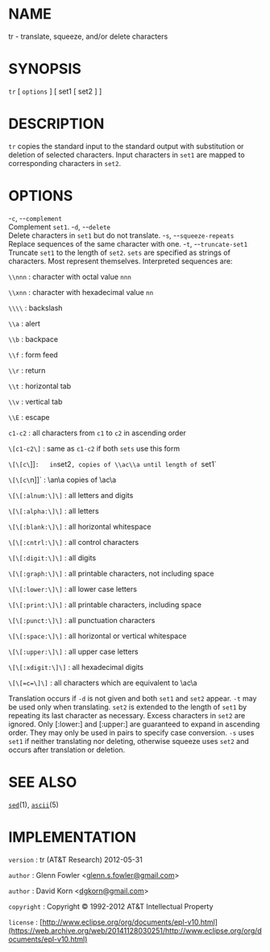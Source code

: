 # NAME

tr - translate, squeeze, and/or delete characters

# SYNOPSIS

`tr` \[ `options` \] \[ set1 \[ set2 \] \]

# DESCRIPTION

`tr` copies the standard input to the standard output with
substitution or deletion of selected characters. Input characters in
`set1` are mapped to corresponding characters in `set2`.

# OPTIONS

-`c`, --`complement`
\
Complement `set1`.
-`d`, --`delete`
\
Delete characters in `set1` but do not translate.
-`s`, --`squeeze-repeats`
\
Replace sequences of the same character with one.
-`t`, --`truncate-set1`
\
Truncate `set1` to the length of `set2`.
`sets` are specified as strings of characters. Most represent
themselves. Interpreted sequences are:

`\\nnn`
: character with octal value `nnn`

`\\xnn`
: character with hexadecimal value `nn`

`\\\\`
: backslash

`\\a`
: alert

`\\b`
: backpace

`\\f`
: form feed

`\\r`
: return

`\\t`
: horizontal tab

`\\v`
: vertical tab

`\\E`
: escape

`c1-c2`
:   all characters from `c1` to `c2` in ascending order

`\[c1-c2\]`
:   same as `c1-c2` if both `sets` use this form

`\[\[c\`\]\]`
:   in `set2`, copies of \\ac\\a until length of `set1`

`\[\[c\`n\]\]`
:   \\an\\a copies of \\ac\\a

`\[\[:alnum:\]\]`
:   all letters and digits

`\[\[:alpha:\]\]`
:   all letters

`\[\[:blank:\]\]`
:   all horizontal whitespace

`\[\[:cntrl:\]\]`
:   all control characters

`\[\[:digit:\]\]`
:   all digits

`\[\[:graph:\]\]`
:   all printable characters, not including space

`\[\[:lower:\]\]`
:   all lower case letters

`\[\[:print:\]\]`
:   all printable characters, including space

`\[\[:punct:\]\]`
:   all punctuation characters

`\[\[:space:\]\]`
:   all horizontal or vertical whitespace

`\[\[:upper:\]\]`
:   all upper case letters

`\[\[:xdigit:\]\]`
:   all hexadecimal digits

`\[\[=c=\]\]`
:   all characters which are equivalent to \\ac\\a

Translation occurs if `-d` is not given and both `set1` and `set2`
appear. `-t` may be used only when translating. `set2` is extended to
the length of `set1` by repeating its last character as necessary.
Excess characters in `set2` are ignored. Only \[:lower:\] and
\[:upper:\] are guaranteed to expand in ascending order. They may only
be used in pairs to specify case conversion. `-s` uses `set1` if
neither translating nor deleting, otherwise squeeze uses `set2` and
occurs after translation or deletion.

# SEE ALSO

[`sed`](/web/20141128030251/http://www2.research.att.com/~astopen/man/man1/sed.html)(1),
[`ascii`](/web/20141128030251/http://www2.research.att.com/~astopen/man/man5/ascii.html)(5)

# IMPLEMENTATION

`version`
:   tr (AT&T Research) 2012-05-31

`author`
:   Glenn Fowler
    &lt;[glenn.s.fowler@gmail.com](https://web.archive.org/web/20141128030251/mailto:glenn.s.fowler@gmail.com)&gt;

`author`
:   David Korn
    &lt;[dgkorn@gmail.com](https://web.archive.org/web/20141128030251/mailto:dgkorn@gmail.com)&gt;

`copyright`
:   Copyright © 1992-2012 AT&T Intellectual Property

`license`
:   [http://www.eclipse.org/org/documents/epl-v10.html](https://web.archive.org/web/20141128030251/http://www.eclipse.org/org/documents/epl-v10.html)


